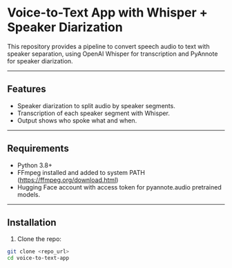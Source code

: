 # Voice-to-Text App with Whisper + Speaker Diarization

This repository provides a pipeline to convert speech audio to text with speaker separation, using OpenAI Whisper for transcription and PyAnnote for speaker diarization.

---

## Features

- Speaker diarization to split audio by speaker segments.
- Transcription of each speaker segment with Whisper.
- Output shows who spoke what and when.

---

## Requirements

- Python 3.8+
- FFmpeg installed and added to system PATH (https://ffmpeg.org/download.html)
- Hugging Face account with access token for pyannote.audio pretrained models.

---

## Installation

1. Clone the repo:

```bash
git clone <repo_url>
cd voice-to-text-app
